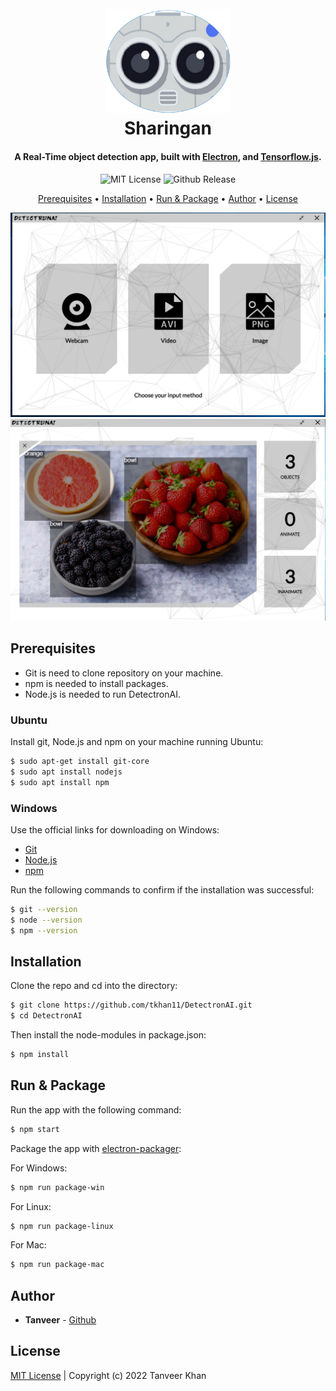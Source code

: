 <h1 align="center">
  <br>
    <img src="https://github.com/tkhan11/DetectronAI/blob/master/assets/images/logos/detectronAI-fill.png" alt="DetectronAI" width="200">
  <br>
  Sharingan
  <br>
</h1>

<h4 align="center">
A Real-Time object detection app, built with <a href="https://www.electronjs.org/">Electron</a>, and <a href="https://www.tensorflow.org/js/">Tensorflow.js</a>.
</h4>

<p align="center">
  <a><img alt="MIT License" src="https://img.shields.io/apm/l/atomic-design-ui.svg?"></a>
  <a><img alt="Github Release" src="https://img.shields.io/badge/release-v1.0.2-blue"></a>
</p>

<p align="center">
  <a href="#prerequisites">Prerequisites</a> •
  <a href="#installation">Installation</a> •
  <a href="#run--package">Run & Package</a> •
  <a href="#authors">Author</a> •
  <a href="#license">License</a>
</p>

<img alt="Screenshot 1" src="https://github.com/tkhan11/DetectronAI/blob/master/assets/images/screenshots/2.png">
<img alt="Screenshot 2" src="https://github.com/tkhan11/DetectronAI/blob/master/assets/images/screenshots/3.png">

## Prerequisites

- Git is need to clone repository on your machine.
- npm is needed to install packages.
- Node.js is needed to run DetectronAI.

### Ubuntu

Install git, Node.js and npm on your machine running Ubuntu:

```bash
$ sudo apt-get install git-core
$ sudo apt install nodejs
$ sudo apt install npm
```
### Windows

Use the official links for downloading on Windows:

- [Git](https://git-scm.com/)
- [Node.js](https://nodejs.org/en/download/)
- [npm](https://www.npmjs.com/get-npm)

Run the following commands to confirm if the installation was successful:

```bash
$ git --version
$ node --version
$ npm --version
```

## Installation

Clone the repo and cd into the directory:

```bash
$ git clone https://github.com/tkhan11/DetectronAI.git
$ cd DetectronAI
```

Then install the node-modules in package.json:

```bash
$ npm install
```

## Run & Package

Run the app with the following command:

```bash
$ npm start
```

Package the app with [electron-packager](https://www.npmjs.com/package/electron-packager):

For Windows:
```bash
$ npm run package-win
```

For Linux:
```bash
$ npm run package-linux
```

For Mac:
```bash
$ npm run package-mac
```

## Author

- **Tanveer** - [Github](https://github.com/tkhan11)

## License

[MIT License](https://github.com/tkhan11/DetectronAI/blob/master/LICENSE) | Copyright (c) 2022 Tanveer Khan
